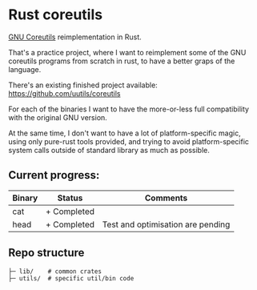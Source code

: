 # Rust coreutils

[GNU Coreutils](https://www.gnu.org/software/coreutils/) reimplementation in Rust.

That's a practice project, where I want to reimplement some of the GNU coreutils
programs from scratch in rust, to have a better graps of the language.

There's an existing finished project available:
https://github.com/uutils/coreutils

For each of the binaries I want to have the more-or-less full compatibility with
the original GNU version.

At the same time, I don't want to have a lot of platform-specific magic, using
only pure-rust tools provided, and trying to avoid platform-specific system calls outside
of standard library as much as possible.

## Current progress:

| Binary | Status      | Comments                          |
| ------ | ----------- | --------------------------------- |
| cat    | + Completed |                                   |
| head   | + Completed | Test and optimisation are pending |

## Repo structure
```
├─ lib/    # common crates
├─ utils/  # specific util/bin code
```